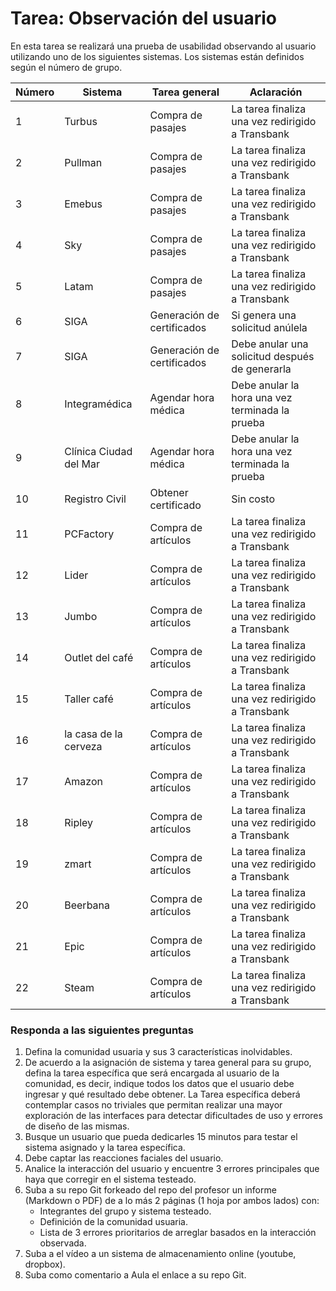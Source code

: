 # Tarea: Observación del usuario

En esta tarea se realizará una prueba de usabilidad observando al usuario utilizando uno de los siguientes sistemas. Los sistemas están definidos según el número de grupo.

| Número |Sistema               |Tarea general             |Aclaración                                      |
|----------------------|----------------------|--------------------------|------------------------------------------------|
| 1 |Turbus                |Compra de pasajes         |La tarea finaliza una vez redirigido a Transbank|
| 2 |Pullman               |Compra de pasajes         |La tarea finaliza una vez redirigido a Transbank|
| 3 |Emebus                |Compra de pasajes         |La tarea finaliza una vez redirigido a Transbank|
| 4 |Sky                   |Compra de pasajes         |La tarea finaliza una vez redirigido a Transbank|
| 5 |Latam                 |Compra de pasajes         |La tarea finaliza una vez redirigido a Transbank|
| 6 |SIGA                  |Generación de certificados|Si genera una solicitud anúlela                        |
| 7 |SIGA                  |Generación de certificados|Debe anular una solicitud después de generarla  |        
| 8 |Integramédica         |Agendar hora médica       |Debe anular la hora una vez terminada la prueba |        
| 9 |Clínica Ciudad del Mar|Agendar hora médica       |Debe anular la hora una vez terminada la prueba |        
| 10 |Registro Civil        |Obtener certificado       |Sin costo                                       |        
| 11 |PCFactory             |Compra de artículos       |La tarea finaliza una vez redirigido a Transbank|
| 12 |Lider                 |Compra de artículos       |La tarea finaliza una vez redirigido a Transbank|
| 13 |Jumbo                 |Compra de artículos       |La tarea finaliza una vez redirigido a Transbank|
| 14 |Outlet del café       |Compra de artículos       |La tarea finaliza una vez redirigido a Transbank|
| 15 |Taller café           |Compra de artículos       |La tarea finaliza una vez redirigido a Transbank|
| 16  | la casa de la cerveza           |Compra de artículos       |La tarea finaliza una vez redirigido a Transbank|
| 17 |Amazon           |Compra de artículos       |La tarea finaliza una vez redirigido a Transbank|
| 18 | Ripley           |Compra de artículos       |La tarea finaliza una vez redirigido a Transbank|
| 19 | zmart           |Compra de artículos       |La tarea finaliza una vez redirigido a Transbank|
| 20 | Beerbana           |Compra de artículos       |La tarea finaliza una vez redirigido a Transbank|
| 21 | Epic           |Compra de artículos       |La tarea finaliza una vez redirigido a Transbank|
| 22 | Steam           |Compra de artículos       |La tarea finaliza una vez redirigido a Transbank|

### Responda a las siguientes preguntas

1. Defina la comunidad usuaria y sus 3 características inolvidables. 
2. De acuerdo a la asignación de sistema y tarea general para su grupo, defina la tarea específica que será encargada al usuario de la comunidad, es decir, indique todos los datos que el usuario debe ingresar y qué resultado debe obtener. La Tarea específica deberá contemplar casos no triviales que permitan realizar una mayor exploración de las interfaces para detectar dificultades de uso y errores de diseño de las mismas. 
3. Busque un usuario que pueda dedicarles 15 minutos para testar el sistema asignado y la tarea específica.
4. Debe captar las reacciones faciales del usuario.
5. Analice la interacción del usuario y encuentre 3 errores principales que haya que corregir en el
sistema testeado.
6. Suba a su repo Git forkeado del repo del profesor un informe (Markdown o PDF) de a lo más 2 páginas (1 hoja por ambos lados) con:
    - Integrantes del grupo y sistema testeado.
    - Definición de la comunidad usuaria.
    - Lista de 3 errores prioritarios de arreglar basados en la interacción observada.
7. Suba a el vídeo a un sistema de almacenamiento online (youtube, dropbox).
8. Suba como comentario a Aula el enlace a su repo Git.